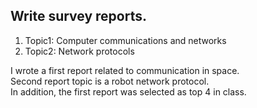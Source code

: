 ## Write survey reports.
1. Topic1: Computer communications and networks
2. Topic2: Network protocols

I wrote a first report related to communication in space.<br>
Second report topic is a robot network protocol.<br>
In addition, the first report was selected as top 4 in class.
